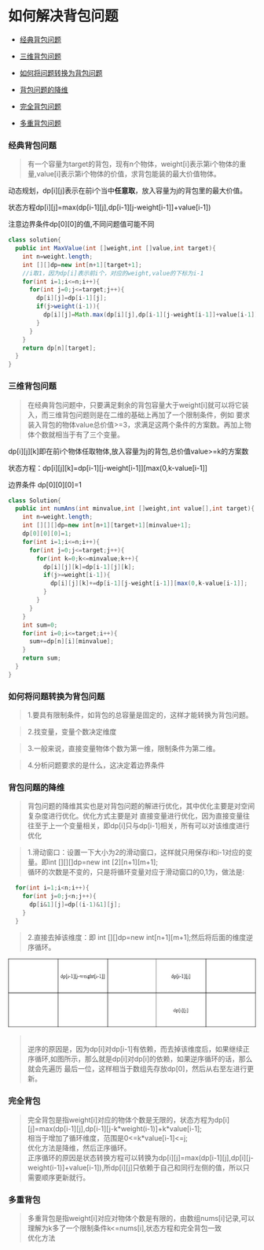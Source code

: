 # 如何解决背包问题

- [经典背包问题](#经典)


- [三维背包问题](#三维)


- [如何将问题转换为背包问题](#转换)


- [背包问题的降维](#降维) 


- [完全背包问题](#完全背包)


- [多重背包问题](#多重背包)



### <a name='经典'>经典背包问题</a>
  >有一个容量为target的背包，现有n个物体，weight[i]表示第i个物体的重量,value[i]表示第i个物体的价值，求背包能装的最大价值物体。
  
  动态规划，dp[i][j]表示在前i个当中**任意取**，放入容量为j的背包里的最大价值。
  
  状态方程dp[i][j]=max(dp[i-1][j],dp[i-1][j-weight[i-1]]+value[i-1])
  
  注意边界条件dp[0][0]的值,不同问题值可能不同
```java
class solution{
  public int MaxValue(int []weight,int []value,int target){
    int n=weight.length;
    int [][]dp=new int[n+1][target+1];
    //i取1，因为dp[i]表示前i个，对应的weight,value的下标为i-1
    for(int i=1;i<=n;i++){
      for(int j=0;j<=target;j++){
        dp[i][j]=dp[i-1][j];
        if(j>weight(i-1)){
          dp[i][j]=Math.max(dp[i][j],dp[i-1][j-weight[i-1]]+value[i-1]);
        }
      }
    }
    return dp[n][target];
  }
}
```

### <a name='三维'>三维背包问题</a>
  >在经典背包问题中，只要满足剩余的背包容量大于weight[i]就可以将它装入，而三维背包问题则是在二维的基础上再加了一个限制条件，例如
要求装入背包的物体value总价值>=3，求满足这两个条件的方案数。再加上物体个数就相当于有了三个变量。

  dp[i][j][k]即在前i个物体任取物体,放入容量为j的背包,总价值value>=k的方案数
  
  状态方程：dp[i][j][k]=dp[i-1][j-weight[i-1]][max(0,k-value[i-1]]
  
  边界条件 dp[0][0][0]=1
  
```java
class Solution{
  public int numAns(int minvalue,int []weight,int value[],int target){
    int n=weight.length;
    int [][][]dp=new int[n+1][target+1][minvalue+1];
    dp[0][0][0]=1;
    for(int i=1;i<=n;i++){
      for(int j=0;j<=target;j++){
        for(int k=0;k<=minvalue;k++){
          dp[i][j][k]=dp[i-1][j][k];
          if(j>=weight[i-1]){
            dp[i][j][k]+=dp[i-1][j-weight[i-1]][max(0,k-value[i-1]];
          }
        }
      }
    }
    int sum=0;
    for(int i=0;i<=target;i++){
      sum+=dp[n][i][minvalue];
    }
    return sum;
  }
}
```



### <a name='转换'>如何将问题转换为背包问题</a>
>1.要具有限制条件，如背包的总容量是固定的，这样才能转换为背包问题。

>2.找变量，变量个数决定维度

>3.一般来说，直接变量物体个数为第一维，限制条件为第二维。

>4.分析问题要求的是什么，这决定着边界条件

### <a name='降维'>背包问题的降维</a>
  >背包问题的降维其实也是对背包问题的解进行优化，其中优化主要是对空间复杂度进行优化。优化方式主要是对
  >直接变量进行优化，因为直接变量往往至于上一个变量相关，即dp[i]只与dp[i-1]相关，所有可以对该维度进行优化

> 1.滑动窗口：设置一下大小为2的滑动窗口，这样就只用保存i和i-1对应的变量。即int [][][]dp=new int [2][n+1][m+1];
> <br/>循环的次数是不变的，只是将循环变量对应于滑动窗口的0,1为，做法是:
```java
  for(int i=1;i<n;i++){
    for(int j=0;j<n;j++){
      dp[i&1][j]=dp[(i-1)&1][j];
    }
  }
```
>2.直接去掉该维度：即 int [][]dp=new int[n+1][m+1];然后将后面的维度逆序循环。

![](./背包问题.jpg)

> <br/>逆序的原因是，因为dp[i]对dp[i-1]有依赖，而去掉该维度后，如果继续正序循环,如图所示，那么就是dp[i]对dp[i]的依赖，如果逆序循环的话，那么就会先遍历
> 最后一位，这样相当于数组先存放dp[0]，然后从右至左进行更新。



### <a name='完全背包'>完全背包</a>
> 完全背包是指weight[i]对应的物体个数是无限的，状态方程为dp[i][j]=max(dp[i-1][j],dp[i-1][j-k\*weight(i-1)]+k\*value[i-1];
> <br/>相当于增加了循环维度，范围是0<=k\*value[i-1]<=j;
> <br/>优化方法是降维，然后正序循环。
> <br/>正序循环的原因是状态转换方程可以转换为dp[i][j]=max(dp[i-1][j],dp[i][j-weight(i-1)]+value[i-1]),所dp[i][j]只依赖于自己和同行左侧的值，所以只需要顺序更新就行。




### <a name='多重背包'>多重背包</a>

>多重背包是指weight[i]对应对物体个数是有限的，由数组nums[i]记录,可以理解为k多了一个限制条件k<=nums[i],状态方程和完全背包一致
><br/>优化方法
